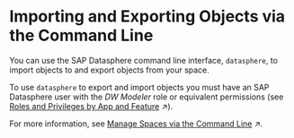 <!-- loio649465700ff14cd3ab7aebd72f370115 -->

# Importing and Exporting Objects via the Command Line

You can use the SAP Datasphere command line interface, `datasphere`, to import objects to and export objects from your space.

To use `datasphere` to export and import objects you must have an SAP Datasphere user with the *DW Modeler* role or equivalent permissions \(see [Roles and Privileges by App and Feature](https://help.sap.com/viewer/935116dd7c324355803d4b85809cec97/DEV_CURRENT/en-US/2d8b7d04dcae402f911d119437ce0a74.html "Review the standard roles and the privileges needed to access apps, tools, and other features of SAP Datasphere.") :arrow_upper_right:\).

For more information, see [Manage Spaces via the Command Line](https://help.sap.com/viewer/9b8363ae47c347de9a027c0e5567a37a/DEV_CURRENT/en-US/5eac5b71e2d34c32b63f3d8d47a0b1d0.html "You can use the SAP Datasphere command line interface, datasphere, to create, read, update, and delete spaces. You can set space properties, assign (or remove) users, create database users, create or update objects (tables, views, and data access controls), and associate HDI containers to a space.") :arrow_upper_right:.

